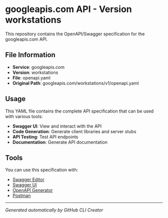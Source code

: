 # googleapis.com API - Version workstations

This repository contains the OpenAPI/Swagger specification for the googleapis.com API.

## File Information

- **Service**: googleapis.com
- **Version**: workstations
- **File**: openapi.yaml
- **Original Path**: googleapis.com/workstations/v1/openapi.yaml

## Usage

This YAML file contains the complete API specification that can be used with various tools:

- **Swagger UI**: View and interact with the API
- **Code Generation**: Generate client libraries and server stubs
- **API Testing**: Test API endpoints
- **Documentation**: Generate API documentation

## Tools

You can use this specification with:

- [Swagger Editor](https://editor.swagger.io/)
- [Swagger UI](https://swagger.io/tools/swagger-ui/)
- [OpenAPI Generator](https://openapi-generator.tech/)
- [Postman](https://www.postman.com/)

---

*Generated automatically by GitHub CLI Creator*
